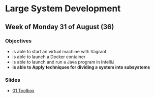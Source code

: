 # Large System Development

## Week of Monday 31 of August (36)

### Objectives

-   is able to start an virtual machine with Vagrant
-   is able to launch a Docker container
-   is able to launch and run a Java program in IntelliJ
-   **is able to Apply techniques for dividing a system into subsystems**

### Slides

-   [01 Toolbox](https://datsoftlyngby.github.io/soft2020fall/resources/103c95af-01-toolbox-handouts.pdf)
